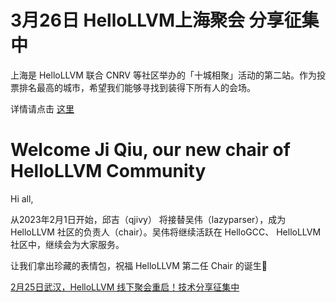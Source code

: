 # 3月26日 HelloLLVM上海聚会 分享征集中

上海是 HelloLLVM 联合 CNRV 等社区举办的「十城相聚」活动的第二站。作为投票排名最高的城市，希望我们能够寻找到装得下所有人的会场。

详情请点击 [这里](meetups/2023-03-26-Shanghai.md)

# Welcome Ji Qiu, our new chair of HelloLLVM Community

Hi  all,

从2023年2月1日开始，邱吉（qjivy） 将接替吴伟（lazyparser），成为 HelloLLVM 社区的负责人（chair）。吴伟将继续活跃在 HelloGCC、 HelloLLVM 社区中，继续会为大家服务。

让我们拿出珍藏的表情包，祝福 HelloLLVM 第二任 Chair 的诞生🎉

[2月25日武汉，HelloLLVM 线下聚会重启！技术分享征集中](meetups/2023-02-25.md)

